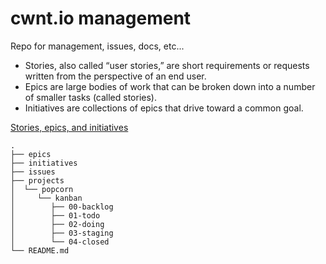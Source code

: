 # cwnt.io management
Repo for management, issues, docs, etc...

- Stories, also called “user stories,” are short requirements or requests written from the perspective of an end user.
- Epics are large bodies of work that can be broken down into a number of smaller tasks (called stories).
- Initiatives are collections of epics that drive toward a common goal.

[Stories, epics, and initiatives](https://www.atlassian.com/agile/project-management/epics-stories-themes)

```
.
├── epics
├── initiatives
├── issues
├── projects
│  └── popcorn
│     └── kanban
│        ├── 00-backlog
│        ├── 01-todo
│        ├── 02-doing
│        ├── 03-staging
│        └── 04-closed
└── README.md
```
